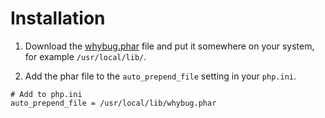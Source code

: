 
# Installation

1. Download the [whybug.phar](https://github.com/whybug/whybug-php/raw/master/dist/whybug.phar) file
and put it somewhere on your system, for example `/usr/local/lib/`.

2. Add the phar file to the `auto_prepend_file` setting in your `php.ini`.

```
# Add to php.ini
auto_prepend_file = /usr/local/lib/whybug.phar
```
